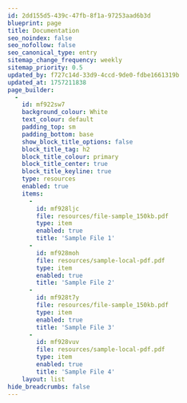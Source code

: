 ```yaml
---
id: 2dd155d5-439c-47fb-8f1a-97253aad6b3d
blueprint: page
title: Documentation
seo_noindex: false
seo_nofollow: false
seo_canonical_type: entry
sitemap_change_frequency: weekly
sitemap_priority: 0.5
updated_by: f727c14d-33d9-4ccd-9de0-fdbe1661319b
updated_at: 1757211838
page_builder:
  -
    id: mf922sw7
    background_colour: White
    text_colour: default
    padding_top: sm
    padding_bottom: base
    show_block_title_options: false
    block_title_tag: h2
    block_title_colour: primary
    block_title_center: true
    block_title_keyline: true
    type: resources
    enabled: true
    items:
      -
        id: mf928ljc
        file: resources/file-sample_150kb.pdf
        type: item
        enabled: true
        title: 'Sample File 1'
      -
        id: mf928moh
        file: resources/sample-local-pdf.pdf
        type: item
        enabled: true
        title: 'Sample File 2'
      -
        id: mf928t7y
        file: resources/file-sample_150kb.pdf
        type: item
        enabled: true
        title: 'Sample File 3'
      -
        id: mf928vuv
        file: resources/sample-local-pdf.pdf
        type: item
        enabled: true
        title: 'Sample File 4'
    layout: list
hide_breadcrumbs: false
---
```

